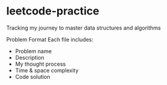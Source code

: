 # leetcode-practice
Tracking my journey to master data structures and algorithms

Problem Format
Each file includes:
- Problem name
- Description
- My thought process
- Time & space complexity
- Code solution
